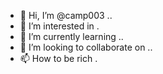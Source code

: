 - 👋 Hi, I’m @camp003 ..
- 👀 I’m interested in .
- 🌱 I’m currently learning ..
- 💞️ I’m looking to collaborate on ..
- 📫 How to be rich .

<!---
camp003/camp003 is a ✨ special ✨ repository because its `README.md` (this file) appears on your GitHub profile.
You can click the Preview link to take a look at your changes.
--->
